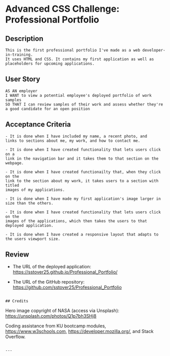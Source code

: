 # Advanced CSS Challenge: Professional Portfolio

## Description

```
This is the first professional portfolio I've made as a web developer-in-training.
It uses HTML and CSS. It contains my first application as well as placeholders for upcoming applications.

```

## User Story

```
AS AN employer
I WANT to view a potential employee's deployed portfolio of work samples
SO THAT I can review samples of their work and assess whether they're a good candidate for an open position

```

## Acceptance Criteria

```
- It is done when I have included my name, a recent photo, and
links to sections about me, my work, and how to contact me.

- It is done when I have created functionality that lets users click on a
link in the navigation bar and it takes them to that section on the webpage.

- It is done when I have created functionailty that, when they click on the
link to the section about my work, it takes users to a section with titled
images of my applications.

- It is done when I have made my first application's image larger in size than the others.

- It is done when I have created functionality that lets users click on the
images of the applications, which then takes the users to that deployed application.

- It is done when I have created a responsive layout that adapts to the users viewport size.
```

## Review

- The URL of the deployed application: https://sstover25.github.io/Professional_Portfolio/

- The URL of the GitHub repository: https://github.com/sstover25/Professional_Portfolio

```

## Credits

```

Hero image copyright of NASA (access via Unsplash): https://unsplash.com/photos/Q1p7bh3SHj8

Coding assistance from KU bootcamp modules, https://www.w3schools.com, https://developer.mozilla.org/, and Stack Overflow.

```

---
```
